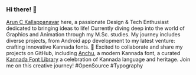 ### Hi there! 👋

[Arun C Kallappanavar](https://arunck.com/) here, a passionate Design & Tech Enthusiast dedicated to bringing ideas to life! Currently diving deep into the world of Graphics and Animation through my M.Sc. studies. My journey includes diverse projects, from Android app development to my latest venture: crafting innovative Kannada fonts. 🌟 Excited to collaborate and share my projects on GitHub, including [Anchu](https://github.com/imarunck/Anchu), a modern Kannada font, a curated [Kannada Font Library](https://github.com/imarunck/Kannada-Font-Library) a celebration of Kannada language and heritage. Join me on this creative journey! #OpenSource #Typography
